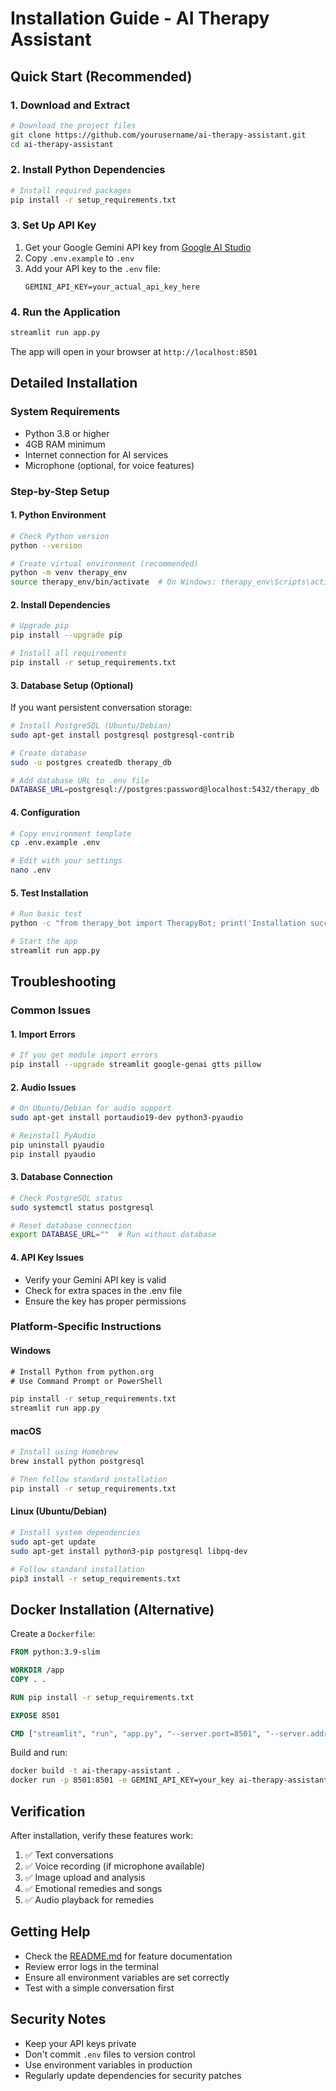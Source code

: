 # Installation Guide - AI Therapy Assistant

## Quick Start (Recommended)

### 1. Download and Extract
```bash
# Download the project files
git clone https://github.com/yourusername/ai-therapy-assistant.git
cd ai-therapy-assistant
```

### 2. Install Python Dependencies
```bash
# Install required packages
pip install -r setup_requirements.txt
```

### 3. Set Up API Key
1. Get your Google Gemini API key from [Google AI Studio](https://aistudio.google.com/)
2. Copy `.env.example` to `.env`
3. Add your API key to the `.env` file:
   ```
   GEMINI_API_KEY=your_actual_api_key_here
   ```

### 4. Run the Application
```bash
streamlit run app.py
```

The app will open in your browser at `http://localhost:8501`

## Detailed Installation

### System Requirements
- Python 3.8 or higher
- 4GB RAM minimum
- Internet connection for AI services
- Microphone (optional, for voice features)

### Step-by-Step Setup

#### 1. Python Environment
```bash
# Check Python version
python --version

# Create virtual environment (recommended)
python -m venv therapy_env
source therapy_env/bin/activate  # On Windows: therapy_env\Scripts\activate
```

#### 2. Install Dependencies
```bash
# Upgrade pip
pip install --upgrade pip

# Install all requirements
pip install -r setup_requirements.txt
```

#### 3. Database Setup (Optional)
If you want persistent conversation storage:

```bash
# Install PostgreSQL (Ubuntu/Debian)
sudo apt-get install postgresql postgresql-contrib

# Create database
sudo -u postgres createdb therapy_db

# Add database URL to .env file
DATABASE_URL=postgresql://postgres:password@localhost:5432/therapy_db
```

#### 4. Configuration
```bash
# Copy environment template
cp .env.example .env

# Edit with your settings
nano .env
```

#### 5. Test Installation
```bash
# Run basic test
python -c "from therapy_bot import TherapyBot; print('Installation successful!')"

# Start the app
streamlit run app.py
```

## Troubleshooting

### Common Issues

#### 1. Import Errors
```bash
# If you get module import errors
pip install --upgrade streamlit google-genai gtts pillow
```

#### 2. Audio Issues
```bash
# On Ubuntu/Debian for audio support
sudo apt-get install portaudio19-dev python3-pyaudio

# Reinstall PyAudio
pip uninstall pyaudio
pip install pyaudio
```

#### 3. Database Connection
```bash
# Check PostgreSQL status
sudo systemctl status postgresql

# Reset database connection
export DATABASE_URL=""  # Run without database
```

#### 4. API Key Issues
- Verify your Gemini API key is valid
- Check for extra spaces in the .env file
- Ensure the key has proper permissions

### Platform-Specific Instructions

#### Windows
```cmd
# Install Python from python.org
# Use Command Prompt or PowerShell

pip install -r setup_requirements.txt
streamlit run app.py
```

#### macOS
```bash
# Install using Homebrew
brew install python postgresql

# Then follow standard installation
pip install -r setup_requirements.txt
```

#### Linux (Ubuntu/Debian)
```bash
# Install system dependencies
sudo apt-get update
sudo apt-get install python3-pip postgresql libpq-dev

# Follow standard installation
pip3 install -r setup_requirements.txt
```

## Docker Installation (Alternative)

Create a `Dockerfile`:
```dockerfile
FROM python:3.9-slim

WORKDIR /app
COPY . .

RUN pip install -r setup_requirements.txt

EXPOSE 8501

CMD ["streamlit", "run", "app.py", "--server.port=8501", "--server.address=0.0.0.0"]
```

Build and run:
```bash
docker build -t ai-therapy-assistant .
docker run -p 8501:8501 -e GEMINI_API_KEY=your_key ai-therapy-assistant
```

## Verification

After installation, verify these features work:
1. ✅ Text conversations
2. ✅ Voice recording (if microphone available)
3. ✅ Image upload and analysis
4. ✅ Emotional remedies and songs
5. ✅ Audio playback for remedies

## Getting Help

- Check the [README.md](README.md) for feature documentation
- Review error logs in the terminal
- Ensure all environment variables are set correctly
- Test with a simple conversation first

## Security Notes

- Keep your API keys private
- Don't commit `.env` files to version control
- Use environment variables in production
- Regularly update dependencies for security patches